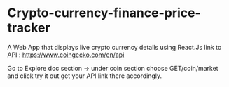 # Crypto-currency-finance-price-tracker
A Web App that displays live crypto currency details using React.Js
link to API : https://www.coingecko.com/en/api

Go to Explore doc section -> under coin section choose GET/coin/market and click try it out 
get your API link there accordingly.
